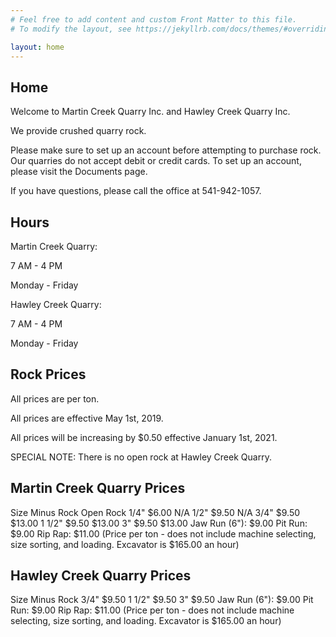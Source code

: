 ```yaml
---
# Feel free to add content and custom Front Matter to this file.
# To modify the layout, see https://jekyllrb.com/docs/themes/#overriding-theme-defaults

layout: home
---
```


Home
----

Welcome to Martin Creek Quarry Inc. and Hawley Creek Quarry Inc.

We provide crushed quarry rock.

Please make sure to set up an account before attempting to purchase rock. Our quarries do not accept debit or credit cards. To set up an account, please visit the Documents page.

If you have questions, please call the office at 541-942-1057.


Hours
-----

Martin Creek Quarry:

7 AM - 4 PM

Monday - Friday

Hawley Creek Quarry:

7 AM - 4 PM

Monday - Friday

Rock Prices
-----------

All prices are per ton.

All prices are effective May 1st, 2019.

All prices will be increasing by $0.50 effective January 1st, 2021.

SPECIAL NOTE: There is no open rock at Hawley Creek Quarry.

Martin Creek Quarry Prices
--------------------------

Size 	Minus Rock 	Open Rock
1/4" 	$6.00 	N/A
1/2" 	$9.50 	N/A
3/4" 	$9.50 	$13.00
1 1/2" 	$9.50 	$13.00
3" 	$9.50 	$13.00
Jaw Run (6"): $9.00
Pit Run: $9.00
Rip Rap: $11.00 (Price per ton - does not include machine selecting, size sorting, and loading. Excavator is $165.00 an hour)

Hawley Creek Quarry Prices
--------------------------

Size 	Minus Rock
3/4" 	$9.50
1 1/2" 	$9.50
3" 	$9.50
Jaw Run (6"): $9.00
Pit Run: $9.00
Rip Rap: $11.00 (Price per ton - does not include machine selecting, size sorting, and loading. Excavator is $165.00 an hour)
